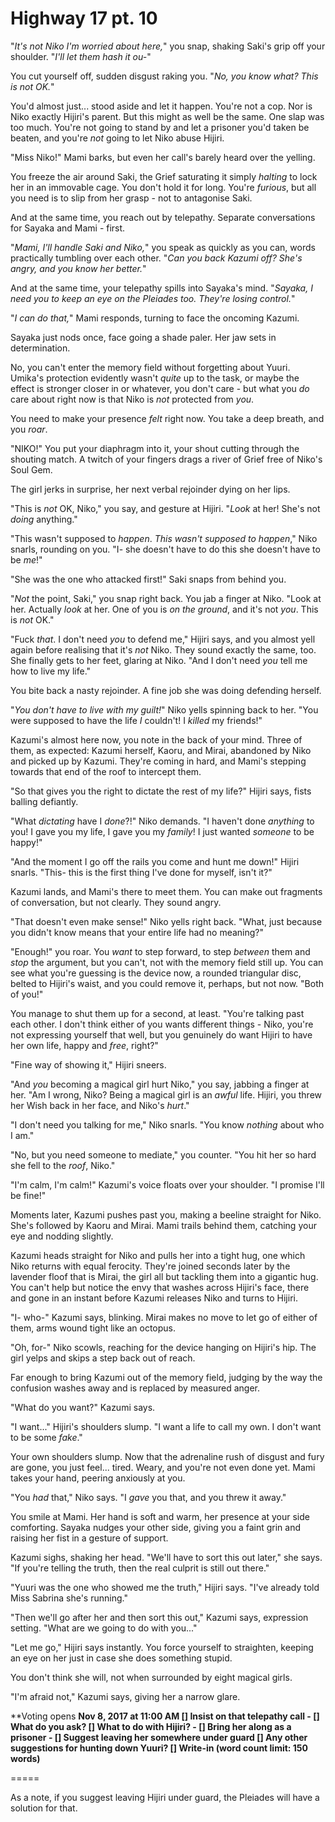 # Highway 17 pt. 10

"*It's not *Niko* I'm worried about here,*" you snap, shaking Saki's grip off your shoulder. "*I'll let them hash it ou-*"

You cut yourself off, sudden disgust raking you. "*No, you know what? This is *not* OK.*"

You'd almost just... stood aside and let it happen. You're not a cop. Nor is Niko exactly Hijiri's parent. But this might as well be the same. One slap was too much. You're not going to stand by and let a prisoner you'd taken be beaten, and you're *not* going to let Niko abuse Hijiri.

"Miss Niko!" Mami barks, but even her call's barely heard over the yelling.

You freeze the air around Saki, the Grief saturating it simply *halting* to lock her in an immovable cage. You don't hold it for long. You're *furious*, but all you need is to slip from her grasp - not to antagonise Saki.

And at the same time, you reach out by telepathy. Separate conversations for Sayaka and Mami - first.

"*Mami, I'll handle Saki and Niko,*" you speak as quickly as you can, words practically tumbling over each other. "*Can you back Kazumi off? She's angry, and you know her better.*"

And at the same time, your telepathy spills into Sayaka's mind. "*Sayaka, I need you to keep an eye on the Pleiades too. They're losing control.*"

"*I can do that,*" Mami responds, turning to face the oncoming Kazumi.

Sayaka just nods once, face going a shade paler. Her jaw sets in determination.

No, you can't enter the memory field without forgetting about Yuuri. Umika's protection evidently wasn't *quite* up to the task, or maybe the effect is stronger closer in or whatever, you don't care - but what you *do* care about right now is that Niko is *not* protected from *you*.

You need to make your presence *felt* right now. You take a deep breath, and you *roar*.

"NIKO!" You put your diaphragm into it, your shout cutting through the shouting match. A twitch of your fingers drags a river of Grief free of Niko's Soul Gem.

The girl jerks in surprise, her next verbal rejoinder dying on her lips.

"This is *not* OK, Niko," you say, and gesture at Hijiri. "*Look* at her! She's not *doing* anything."

"This wasn't supposed to *happen*. *This wasn't supposed to happen*," Niko snarls, rounding on you. "I- she doesn't have to do this she doesn't have to be *me*!"

"She was the one who attacked first!" Saki snaps from behind you.

"*Not* the point, Saki," you snap right back. You jab a finger at Niko. "Look at her. Actually *look* at her. One of you is *on the ground*, and it's not *you*. This is *not* OK."

"Fuck *that*. I don't need *you* to defend me," Hijiri says, and you almost yell again before realising that it's *not* Niko. They sound exactly the same, too. She finally gets to her feet, glaring at Niko. "And I don't need *you* tell me how to live my life."

You bite back a nasty rejoinder. A fine job she was doing defending herself.

"*You don't have to live with my guilt!*" Niko yells spinning back to her. "You were supposed to have the life *I* couldn't! I *killed* my friends!"

Kazumi's almost here now, you note in the back of your mind. Three of them, as expected: Kazumi herself, Kaoru, and Mirai, abandoned by Niko and picked up by Kazumi. They're coming in hard, and Mami's stepping towards that end of the roof to intercept them.

"So that gives you the right to dictate the rest of my life?" Hijiri says, fists balling defiantly.

"What *dictating* have I *done*?!" Niko demands. "I haven't done *anything* to you! I gave you my life, I gave you my *family*! I just wanted *someone* to be happy!"

"And the moment I go off the rails you come and hunt me down!" Hijiri snarls. "This- this is the first thing I've done for myself, isn't it?"

Kazumi lands, and Mami's there to meet them. You can make out fragments of conversation, but not clearly. They sound angry.

"That doesn't even make sense!" Niko yells right back. "What, just because you didn't know means that your entire life had no meaning?"

"Enough!" you roar. You *want* to step forward, to step *between* them and *stop* the argument, but you can't, not with the memory field still up. You can see what you're guessing is the device now, a rounded triangular disc, belted to Hijiri's waist, and you could remove it, perhaps, but not now. "Both of you!"

You manage to shut them up for a second, at least. "You're talking past each other. I don't think either of you wants different things - Niko, you're not expressing yourself that well, but you genuinely do want Hijiri to have her own life, happy and *free*, right?"

"Fine way of showing it," Hijiri sneers.

"And *you* becoming a magical girl hurt Niko," you say, jabbing a finger at her. "Am I wrong, Niko? Being a magical girl is an *awful* life. Hijiri, you threw her Wish back in her face, and Niko's *hurt*."

"I don't need you talking for me," Niko snarls. "You know *nothing* about who I am."

"No, but you need someone to mediate," you counter. "You hit her so hard she fell to the *roof*, Niko."

"I'm calm, I'm calm!" Kazumi's voice floats over your shoulder. "I promise I'll be fine!"

Moments later, Kazumi pushes past you, making a beeline straight for Niko. She's followed by Kaoru and Mirai. Mami trails behind them, catching your eye and nodding slightly.

Kazumi heads straight for Niko and pulls her into a tight hug, one which Niko returns with equal ferocity. They're joined seconds later by the lavender floof that is Mirai, the girl all but tackling them into a gigantic hug. You can't help but notice the envy that washes across Hijiri's face, there and gone in an instant before Kazumi releases Niko and turns to Hijiri.

"I- who-" Kazumi says, blinking. Mirai makes no move to let go of either of them, arms wound tight like an octopus.

"Oh, for-" Niko scowls, reaching for the device hanging on Hijiri's hip. The girl yelps and skips a step back out of reach.

Far enough to bring Kazumi out of the memory field, judging by the way the confusion washes away and is replaced by measured anger.

"What do you want?" Kazumi says.

"I want..." Hijiri's shoulders slump. "I want a life to call my own. I don't want to be some *fake*."

Your own shoulders slump. Now that the adrenaline rush of disgust and fury are gone, you just feel... tired. Weary, and you're not even done yet. Mami takes your hand, peering anxiously at you.

"You *had* that," Niko says. "I *gave* you that, and you threw it away."

You smile at Mami. Her hand is soft and warm, her presence at your side comforting. Sayaka nudges your other side, giving you a faint grin and raising her fist in a gesture of support.

Kazumi sighs, shaking her head. "We'll have to sort this out later," she says. "If you're telling the truth, then the real culprit is still out there."

"Yuuri was the one who showed me the truth," Hijiri says. "I've already told Miss Sabrina she's running."

"Then we'll go after her and then sort this out," Kazumi says, expression setting. "What are we going to do with you..."

"Let me go," Hijiri says instantly. You force yourself to straighten, keeping an eye on her just in case she does something stupid.

You don't think she will, not when surrounded by eight magical girls.

"I'm afraid not," Kazumi says, giving her a narrow glare.

\*\*Voting opens **Nov 8, 2017 at 11:00 AM
\[] Insist on that telepathy call
\- \[] What do you ask?
\[] What to do with Hijiri?
\- \[] Bring her along as a prisoner
\- \[] Suggest leaving her somewhere under guard
\[] Any other suggestions for hunting down Yuuri?
\[] Write-in (word count limit: 150 words)**

\=====​

As a note, if you suggest leaving Hijiri under guard, the Pleiades will have a solution for that.
